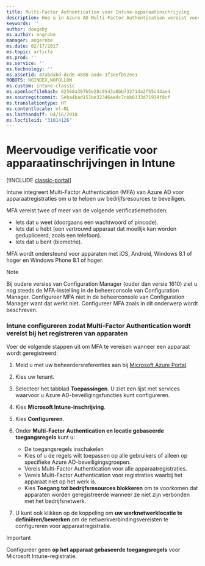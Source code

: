 ```yaml
---
title: Multi-Factor Authentication voor Intune-apparaatinschrijving
description: Hoe u in Azure AD Multi-Factor Authentication vereist voor apparaatregistratie.
keywords: ''
author: dougeby
ms.author: angrobe
manager: angerobe
ms.date: 02/17/2017
ms.topic: article
ms.prod: ''
ms.service: ''
ms.technology: ''
ms.assetid: 47abdabd-dcd6-48d8-aade-3f3eefb92ee1
ROBOTS: NOINDEX,NOFOLLOW
ms.custom: intune-classic
ms.openlocfilehash: 62568a307b5e28c9543a8bb73271da2f55c44ae4
ms.sourcegitcommit: 5eba4bad151be32346aedc7cbb0333d71934f8cf
ms.translationtype: HT
ms.contentlocale: nl-NL
ms.lasthandoff: 04/16/2018
ms.locfileid: "31014126"
---
```

# <a name="multi-factor-authentication-for-intune-device-enrollments"></a>Meervoudige verificatie voor apparaatinschrijvingen in Intune

[!INCLUDE [classic-portal](../includes/classic-portal.md)]

Intune integreert Multi-Factor Authentication (MFA) van Azure AD voor apparaatregistraties om u te helpen uw bedrijfsresources te beveiligen.

MFA vereist twee of meer van de volgende verificatiemethoden: 

- Iets dat u weet (doorgaans een wachtwoord of pincode).
- Iets dat u hebt (een vertrouwd apparaat dat moeilijk kan worden gedupliceerd, zoals een telefoon).
- Iets dat u bent (biometrie).

MFA wordt ondersteund voor apparaten met iOS, Android, Windows 8.1 of hoger en Windows Phone 8.1 of hoger.

> [!NOTE]
> Bij oudere versies van Configuration Manager (ouder dan versie 1610) ziet u nog steeds de MFA-instelling in de beheerconsole van Configuration Manager. Configureer MFA niet in de beheerconsole van Configuration Manager want dat werkt niet. Configureer MFA zoals in dit onderwerp wordt beschreven.

### <a name="configure-intune-to-require-multi-factor-authentication-at-device-enrollment"></a>Intune configureren zodat Multi-Factor Authentication wordt vereist bij het registreren van apparaten
Voer de volgende stappen uit om MFA te vereisen wanneer een apparaat wordt geregistreerd:

1. Meld u met uw beheerdersreferenties aan bij [Microsoft Azure Portal](https://manage.windowsazure.com).
2. Kies uw tenant.
2. Selecteer het tabblad **Toepassingen**. U ziet een lijst met services waarvoor u Azure AD-beveiligingsfuncties kunt configureren.
3. Kies **Microsoft Intune-inschrijving**.
4. Kies **Configureren**. 
5. Onder **Multi-Factor Authentication en locatie gebaseerde toegangsregels** kunt u:
    
    -  De toegangsregels inschakelen
    -  Kies of u de regels wilt toepassen op alle gebruikers of alleen op specifieke Azure AD-beveiligingsgroepen.
    -  Vereis Multi-Factor Authentication voor alle apparaatregistraties.
    -  Vereis Multi-Factor Authentication voor registraties waarbij het apparaat niet op het werk is.
    -  Kies **Toegang tot bedrijfsresources blokkeren** om te voorkomen dat apparaten worden geregistreerde wanneer ze niet zijn verbonden met het bedrijfsnetwerk. 
4. U kunt ook klikken op de koppeling om **uw werknetwerklocatie te definiëren/bewerken** om de netwerkverbindingsvereisten te configureren voor apparaatregistratie.

> [!IMPORTANT]
> 
> Configureer geen **op het apparaat gebaseerde toegangsregels** voor Microsoft Intune-registratie.
